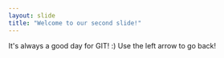 ```yaml
---
layout: slide
title: "Welcome to our second slide!"
---
```

It's always a good day for GIT!  :)
Use the left arrow to go back!